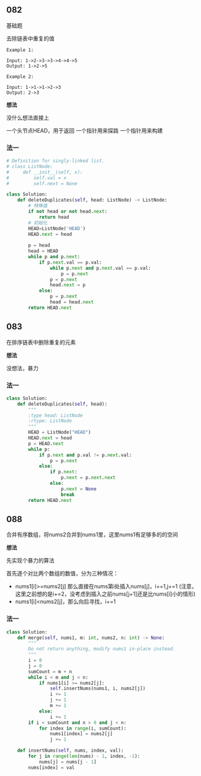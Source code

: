 ## 082

基础题

去除链表中重复的值

```
Example 1:

Input: 1->2->3->3->4->4->5
Output: 1->2->5

Example 2:

Input: 1->1->1->2->3
Output: 2->3
```

**想法**

没什么想法直接上

一个头节点HEAD，用于返回
一个指针用来探路
一个指针用来构建

### 法一

```py
# Definition for singly-linked list.
# class ListNode:
#     def __init__(self, x):
#         self.val = x
#         self.next = None

class Solution:
    def deleteDuplicates(self, head: ListNode) -> ListNode:
        # 特殊值
        if not head or not head.next:
            return head
        # 初始化
        HEAD=ListNode('HEAD')
        HEAD.next = head
        
        p = head
        head = HEAD
        while p and p.next:
            if p.next.val == p.val:
                while p.next and p.next.val == p.val:
                    p = p.next
                p = p.next
                head.next = p
            else:
                p = p.next
                head = head.next
        return HEAD.next
```

## 083

在排序链表中删除重复的元素

**想法**

没想法，暴力

### 法一

```py
class Solution:
    def deleteDuplicates(self, head):
        """
        :type head: ListNode
        :rtype: ListNode
        """
        HEAD = ListNode("HEAD")
        HEAD.next = head
        p = HEAD.next
        while p:
            if p.next and p.val != p.next.val:
                p = p.next
            else:
                if p.next:
                    p.next = p.next.next
                else:
                    p.next = None
                    break
        return HEAD.next
```

## 088

合并有序数组，将nums2合并到nums1里，这里nums1有足够多的的空间

**想法**

先实现个暴力的算法

首先逐个对比两个数组的数值，分为三种情况：

* nums1[i]>=nums2[j] 那么直接在nums第i处插入nums[j]，i+=1,j+=1  (注意，这里之前想的是i+=2，没考虑到插入之前nums[j+1]还是比nums[i]小的情形)
* nums1[i]<nums2[j]，那么向后寻找，i+=1

### 法一

```py
class Solution:
    def merge(self, nums1, m: int, nums2, n: int) -> None:
        """
        Do not return anything, modify nums1 in-place instead.
        """
        i = 0
        j = 0
        sumCount = m + n
        while i < m and j < n:
            if nums1[i] >= nums2[j]:
                self.insertNums(nums1, i, nums2[j])
                i += 1
                j += 1
                m += 1
            else:
                i += 1
        if i < sumCount and n > 0 and j < n:
            for index in range(i, sumCount):
                nums1[index] = nums2[j]
                j += 1

    def insertNums(self, nums, index, val):
        for j in range(len(nums) - 1, index, -1):
            nums[j] = nums[j - 1]
        nums[index] = val
```

